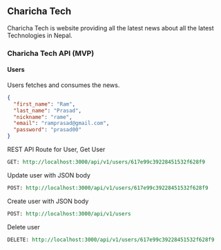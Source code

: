 

## Charicha Tech
Charicha Tech is website providing all the latest news about all the latest Technologies in Nepal. 



### Charicha Tech API (MVP)
#### Users
Users fetches and consumes the news.

```JSON
{
  "first_name": "Ram",
  "last_name": "Prasad",
  "nickname": "rame",
  "email": "ramprasad@gmail.com",
  "password": "prasad00"
}
```

REST API Route for User, 
Get User
``` REST
GET: http://localhost:3000/api/v1/users/617e99c39228451532f628f9
```

Update user with JSON body 
``` REST
POST: http://localhost:3000/api/v1/users/617e99c39228451532f628f9
```

Create user with JSON body
``` REST
POST: http://localhost:3000/api/v1/users
```

Delete user
``` REST
DELETE: http://localhost:3000/api/v1/users/617e99c39228451532f628f9
```
